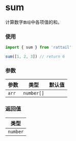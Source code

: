 # sum

计算数字`数组`中各项值的和。

### 使用

```ts
import { sum } from 'rattail'

sum([1, 2, 3]) // return 6
```

### 参数

| 参数  | 类型       | 默认值 |
| ----- | ---------- | ------ |
| `arr` | `number[]` |        |

### 返回值

| 类型     |
| -------- |
| `number` |
